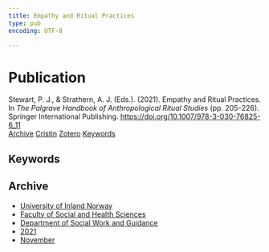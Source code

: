 ```yaml
---
title: Empathy and Ritual Practices
type: pub
encoding: UTF-8

---
```

<h1>Publication</h1>
<article id="csl-bib-container-3BS4F9BK" class="csl-bib-container">
  <div class="csl-bib-body"> <div class="csl-entry">Stewart, P. J., &#38; Strathern, A. J. (Eds.). (2021). Empathy and Ritual Practices. In <i>The Palgrave Handbook of Anthropological Ritual Studies</i> (pp. 205–226). Springer International Publishing. <a href="https://doi.org/10.1007/978-3-030-76825-6_11">https://doi.org/10.1007/978-3-030-76825-6_11</a></div> </div>
  <div class="csl-bib-buttons">
    <a href="#taxonomy-article-3BS4F9BK" alt="archive" class="csl-bib-button">Archive</a>
    <a href="https://app.cristin.no/results/show.jsf?id=1956025" alt="Cristin" class="csl-bib-button">Cristin</a>
    <a href="http://zotero.org/groups/5881554/items/3BS4F9BK" alt="Zotero" class="csl-bib-button">Zotero</a>
    <a href="#keywords-article-3BS4F9BK" alt="keywords" class="csl-bib-button">Keywords</a>
  </div>
  <div id="csl-bib-meta-container-3BS4F9BK"></div>
</article>
<div id="csl-bib-meta-3BS4F9BK" class="csl-bib-meta">
  <article id="keywords-article-3BS4F9BK" class="keywords-article">
    <h1>Keywords</h1>
    
  </article>
  <article id="taxonomy-article-3BS4F9BK" class="taxonomy-article">
    <h1>Archive</h1>
    <ul>
      <li>
        <a href="/en/archive/?key=3DCRN523">University of Inland Norway</a>
      </li>
      <li>
        <a href="/en/archive/?key=IDKFS3MX">Faculty of Social and Health Sciences</a>
      </li>
      <li>
        <a href="/en/archive/?key=CU4VFGCV">Department of Social Work and Guidance</a>
      </li>
      <li>
        <a href="/en/archive/?key=2C96K84E">2021</a>
      </li>
      <li>
        <a href="/en/archive/?key=HEXJVBL8">November</a>
      </li>
    </ul>
  </article>
</div>
